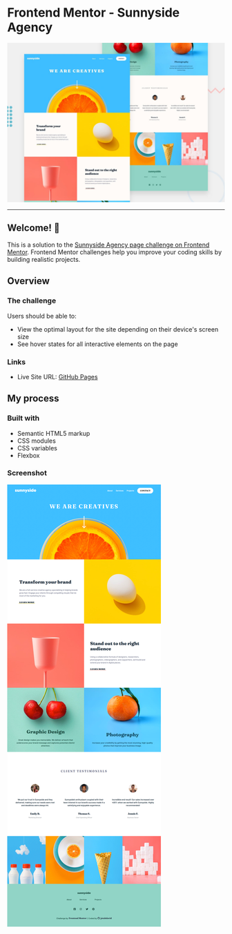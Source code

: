 # Frontend Mentor - Sunnyside Agency

![Design preview for the Sunnyside Agency page coding challenge](./design/desktop-preview.jpg)

---

## Welcome! :wave:

This is a solution to the [Sunnyside Agency page challenge on Frontend Mentor](https://www.frontendmentor.io/challenges/sunnyside-agency-landing-page-7yVs3B6ef).
Frontend Mentor challenges help you improve your coding skills by building realistic projects.

## Overview

### The challenge

Users should be able to:

- View the optimal layout for the site depending on their device's screen size
- See hover states for all interactive elements on the page

### Links

- Live Site URL: [GitHub Pages](https://jotahdavid.github.io/sunnyside-agency-landing-page/)

## My process

### Built with

- Semantic HTML5 markup
- CSS modules
- CSS variables
- Flexbox

### Screenshot

![](./design/sunnyside-agency-my-solution-desktop.png)

